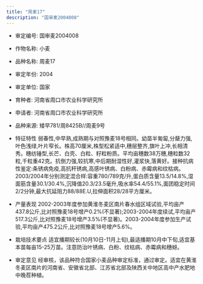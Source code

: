 ```yaml
---
title: "周麦17"
description: "国审麦2004008"
---
```

* 审定编号:  国审麦2004008

*  作物名称:  小麦

*  品种名称:  周麦17

*  审定年份:  2004

*  审定单位:  国家

* 育种者:  河南省周口市农业科学研究所

*  申请者:  河南省周口市农业科学研究所

*  品种来源:  矮早781/周8425B//周麦9号

*  特征特性
弱春性,中早熟,成熟期与对照豫麦18号相同。幼苗半匍匐,分蘖力强,叶色浅绿,叶片窄长。株高70厘米,株型松紧适中,穗层整齐,旗叶上冲,长相清秀。穗纺锤型,长芒、白壳、白粒、籽粒粉质。平均亩穗数38万穗,穗粒数32粒,千粒重42克。抗倒力强,较抗寒,中后期耐湿性好,灌浆快,落黄好。接种抗病性鉴定:条锈病免疫,高抗秆锈病,高感叶锈病、白粉病、赤霉病和纹枯病。2003/2004年分别测定混合样:容重780/789克/升,蛋白质含量13.5/14.8%,湿面筋含量30.1/30.4%,沉降值20.3/23.5毫升,吸水率54.4/55.1%,面团稳定时间2/2分钟,最大抗延阻力88/88E.U,拉伸面积28/28平方厘米。

*  产量表现
2002-2003年度参加黄淮冬麦区南片春水组区域试验,平均亩产437.8公斤,比对照豫麦18号增产0.2%(不显著);2003-2004年度续试,平均亩产517.3公斤,比对照豫麦18号增产3.5%(不显著)。2003-2004年度参加生产试验,平均亩产475.2公斤,比对照豫麦18号增产5.6%。

*  栽培技术要点
适宜播期较长(10月10日-11月上旬),最适播期10月中下旬,适宜基本苗每亩15-25万苗。注意防治叶锈病、白粉、纹枯病、赤霉病和穗蚜。

*  审定意见
经审核，该品种符合国家小麦品种审定标准，通过审定。适宜在黄淮冬麦区南片的河南省、安徽省北部、江苏省北部及陕西关中地区高中产水肥地中晚茬种植。
